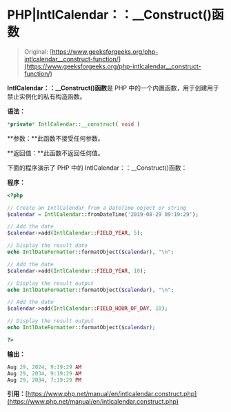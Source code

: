 # PHP|IntlCalendar：：__Construct()函数

> Original: [https://www.geeksforgeeks.org/php-intlcalendar__construct-function/](https://www.geeksforgeeks.org/php-intlcalendar__construct-function/)

**IntlCalendar：：__Construct()函数**是 PHP 中的一个内置函数，用于创建用于禁止实例化的私有构造函数。

**语法：**

```php
*private* IntlCalendar::__construct( void )
```

**参数：**此函数不接受任何参数。

**返回值：**此函数不返回任何值。

下面的程序演示了 PHP 中的 IntlCalendar：：__Construct()函数：

**程序：**

```php
<?php

// Create an IntlCalendar from a DateTime object or string
$calendar = IntlCalendar::fromDateTime('2019-08-29 09:19:29');

// Add the date
$calendar->add(IntlCalendar::FIELD_YEAR, 5);

// Display the result date
echo IntlDateFormatter::formatObject($calendar), "\n";

// Add the date
$calendar->add(IntlCalendar::FIELD_YEAR, 10);

// Display the result output
echo IntlDateFormatter::formatObject($calendar), "\n";

// Add the date
$calendar->add(IntlCalendar::FIELD_HOUR_OF_DAY, 10);

// Display the result output
echo IntlDateFormatter::formatObject($calendar);

?>
```

**输出：**

```php
Aug 29, 2024, 9:19:29 AM
Aug 29, 2034, 9:19:29 AM
Aug 29, 2034, 7:19:29 PM

```

**引用：**[https://www.php.net/manual/en/intlcalendar.construct.php](https://www.php.net/manual/en/intlcalendar.construct.php)